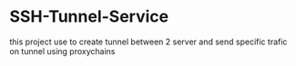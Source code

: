 # SSH-Tunnel-Service
this project use to create tunnel between 2 server and send specific trafic on tunnel using proxychains
